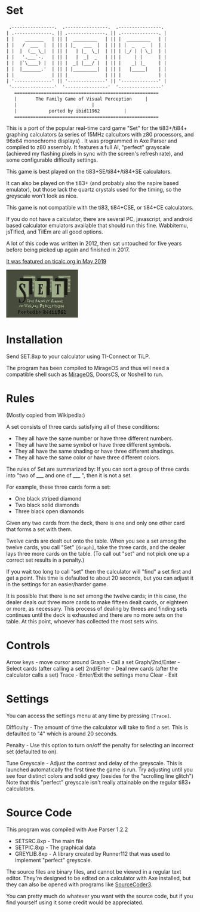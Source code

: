 # Set

```
 .----------------.  .----------------.  .----------------. 
| .--------------. || .--------------. || .--------------. |
| |    _______   | || |  _________   | || |  _________   | |
| |   /  ___  |  | || | |_   ___  |  | || | |  _   _  |  | |
| |  |  (__ \_|  | || |   | |_  \_|  | || | |_/ | | \_|  | |
| |   '.___`-.   | || |   |  _|  _   | || |     | |      | |
| |  |`\____) |  | || |  _| |___/ |  | || |    _| |_     | |
| |  |_______.'  | || | |_________|  | || |   |_____|    | |
| |              | || |              | || |              | |
| '--------------' || '--------------' || '--------------' |
 '----------------'  '----------------'  '----------------' 
   ======================================================
   |	   The Family Game of Visual Perception		|
   |							|
   |		    ported by ibid11962			|
   ======================================================
```

This is a port of the popular real-time card game "Set" for the ti83+/ti84+ graphing calculators (a series of 15MHz calcultors with z80 processors, and 96x64 monochrome displays) . It was programmed in Axe Parser and compiled to z80 assembly. It features a full AI, "perfect" grayscale (achieved my flashing pixels in sync with the screen's refresh rate), and some configurable difficulty settings.

This game is best played on the ti83+SE/ti84+/ti84+SE calculators.

It can also be played on the ti83+ (and probably also the nspire based emulator), but those lack the quartz crystals used for the timing, so the greyscale won't look as nice.

This game is not compatible with the ti83, ti84+CSE, or ti84+CE calculators.

If you do not have a calculator, there are several PC, javascript, and android based calculator emulators available that should run this fine. Wabbitemu, jsTIfied, and TilEm are all good options.

A lot of this code was written in 2012, then sat untouched for five years before being picked up again and finished in 2017.

[It was featured on ticalc.org in May 2019](https://www.ticalc.org/archives/news/articles/14/149/149262.html)

![animated screenshot](/Screenshot.gif)


# Installation

Send SET.8xp to your calculator using TI-Connect or TiLP.

The program has been compiled to MirageOS and thus will need a compatible shell such as [MirageOS](https://www.ticalc.org/archives/files/fileinfo/139/13949.html), DoorsCS, or Noshell to run.


# Rules

(Mostly copied from Wikipedia:)

A set consists of three cards satisfying all of these conditions:

- They all have the same number or have three different numbers.
- They all have the same symbol or have three different symbols.
- They all have the same shading or have three different shadings.
- They all have the same color or have three different colors.

The rules of Set are summarized by: If you can sort a group of three cards into "two of ___ and one of ___ ", then it is not a set.

For example, these three cards form a set:

- One black striped diamond
- Two black solid diamonds
- Three black open diamonds

Given any two cards from the deck, there is one and only one other card that forms a set with them.

Twelve cards are dealt out onto the table. When you see a set among the twelve cards, you call "Set" `[Graph]`, take the three cards, and the dealer lays three more cards on the table. (To call out "set" and not pick one up a correct set results in a penalty.) 

If you wait too long to call "set" then the calculator will "find" a set first and get a point. This time is defaulted to about 20 seconds, but you can adjust it in the settings for an easier/harder game.

It is possible that there is no set among the twelve cards; in this case, the dealer deals out three more cards to make fifteen dealt cards, or eighteen or more, as necessary. This process of dealing by threes and finding sets continues until the deck is exhausted and there are no more sets on the table. At this point, whoever has collected the most sets wins.

# Controls

Arrow keys - move cursor around
Graph - Call a set
Graph/2nd/Enter - Select cards (after calling a set)
2nd/Enter - Deal new cards (after the calculator calls a set)
Trace - Enter/Exit the settings menu
Clear - Exit

# Settings

You can access the settings menu at any time by pressing `[Trace]`. 

Difficulty - The amount of time the calculator will take to find a set. This is defaulted to "4" which is around 20 seconds. 

Penalty - Use this option to turn on/off the penalty for selecting an incorrect set (defaulted to on).

Tune Greyscale - Adjust the contrast and delay of the greyscale. This is launched automatically the first time the game is run. Try adjusting until you see four distinct colors and solid grey (besides for the "scrolling line glitch") Note that this "perfect" greyscale isn't really attainable on the regular ti83+ calculators.

# Source Code

This program was compiled with Axe Parser 1.2.2

- SETSRC.8xp - The main file
- SETPIC.8xp - The graphical data
- GREYLIB.8xp - A library created by Runner112 that was used to implement "perfect" greyscale.

The source files are binary files, and cannot be viewed in a regular text editor. They're designed to be edited on a calculator with Axe installed, but they can also be opened with programs like [SourceCoder3](https://www.cemetech.net/sc/).

You can pretty much do whatever you want with the source code, but if you find yourself using it some credit would be appreciated.
